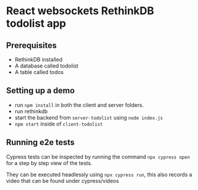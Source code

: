 # React websockets RethinkDB todolist app

## Prerequisites 
- RethinkDB installed
- A database called todolist
- A table called todos

## Setting up a demo
- run `npm install` in both the client and server folders.
- run rethinkdb
- start the backend from `server-todolist` using `node index.js`
- `npm start` inside of `client-todolist`

## Running e2e tests
Cypress tests can be inspected by running the command  `npx cypress open` for a step by step view of the tests.  

They can be executed headlessly using `npx cypress run`, this also records a video that can be found under cypress/videos 